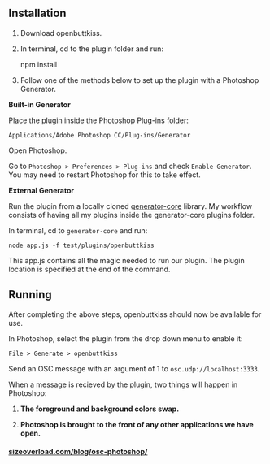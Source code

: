 ## Installation

1. Download openbuttkiss.

1. In terminal, cd to the plugin folder and run:

    npm install

1. Follow one of the methods below to set up the plugin with a Photoshop Generator.

**Built-in Generator**

Place the plugin inside the Photoshop Plug-ins folder:

`Applications/Adobe Photoshop CC/Plug-ins/Generator`

Open Photoshop.

Go to `Photoshop > Preferences > Plug-ins` and check `Enable Generator`. You may need to restart Photoshop for this to take effect.

**External Generator**

Run the plugin from a locally cloned [generator-core](https://github.com/adobe-photoshop/generator-core) library. My workflow consists of having all my plugins inside the generator-core plugins folder.

In terminal, cd to `generator-core` and run:

    node app.js -f test/plugins/openbuttkiss

This app.js contains all the magic needed to run our plugin. The plugin location is specified at the end of the command.

## Running

After completing the above steps, openbuttkiss should now be available for use.

In Photoshop, select the plugin from the drop down menu to enable it:

    File > Generate > openbuttkiss

Send an OSC message with an argument of 1 to `osc.udp://localhost:3333`.

When a message is recieved by the plugin, two things will happen in Photoshop:

1. **The foreground and background colors swap.**

1. **Photoshop is brought to the front of any other applications we have open.**

#### [sizeoverload.com/blog/osc-photoshop/](http://sizeoverload.com/blog/osc-photoshop/)
